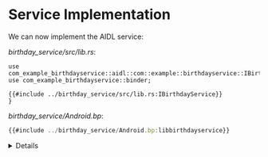# Service Implementation

We can now implement the AIDL service:

_birthday_service/src/lib.rs_:

```rust,ignore
use com_example_birthdayservice::aidl::com::example::birthdayservice::IBirthdayService::IBirthdayService;
use com_example_birthdayservice::binder;

{{#include ../birthday_service/src/lib.rs:IBirthdayService}}
}
```

_birthday_service/Android.bp_:

```javascript
{{#include ../birthday_service/Android.bp:libbirthdayservice}}
```

<details>

- Point out the path to the generated `IBirthdayService` trait, and explain why
  each of the segments is necessary.
- TODO: What does the `binder::Interface` trait do? Are there methods to
  override? Where source?

</details>
